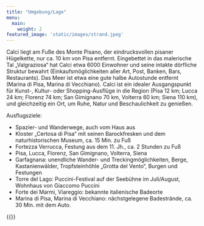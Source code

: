 ```yaml
---
title: "Umgebung/Lage"
menu: 
  main:
    weight: 2
featured_image: 'static/images/strand.jpeg'
---
```

Calci liegt am Fuße des Monte Pisano, der eindrucksvollen pisaner Hügelkette, nur ca. 10 km von Pisa entfernt. Eingebettet in das malerische Tal „Valgraziosa“ hat Calci etwa 6000 Einwohner und seine intakte dörfliche Struktur bewahrt (Einkaufsmöglichkeiten aller Art, Post, Banken, Bars, Restaurants). Das Meer ist etwa eine gute halbe Autostunde entfernt (Marina di Pisa, Marina di Vecchiano). Calci ist ein idealer Ausgangspunkt für Kunst-, Kultur- oder Shopping-Ausflüge in die Region (Pisa 12 km; Lucca 24 km; Florenz 74 km; San Gimignano 70 km, Volterra 60 km; Siena 110 km), und gleichzeitig ein Ort, um Ruhe, Natur und Beschaulichkeit zu genießen.

Ausflugsziele:
 * Spazier- und Wanderwege, auch vom Haus aus
 * Kloster „Certosa di Pisa“ mit seinen Barockfresken und dem naturhistorischen Museum, ca. 15 Min. zu Fuß
 * Fortezza Verrucca, Festung aus dem 11. Jh., ca. 2 Stunden zu Fuß
 * Pisa, Lucca, Florenz, San Gimignano, Volterra, Siena
 * Garfagnana: unendliche Wander- und Treckingmöglichkeiten, Berge, Kastanienwälder, Tropfsteinhöhle „Grotta del Vento“, Burgen und Festungen
 * Torre del Lago: Puccini-Festival auf der Seebühne im Juli/August, Wohnhaus von Giaccomo Puccini
 * Forte dei Marmi, Viareggio: bekannte italienische Badeorte
 * Marina di Pisa, Marina di Vecchiano: nächstgelegene Badestrände, ca. 30 Min. mit dem Auto.

{{<gallery>}}